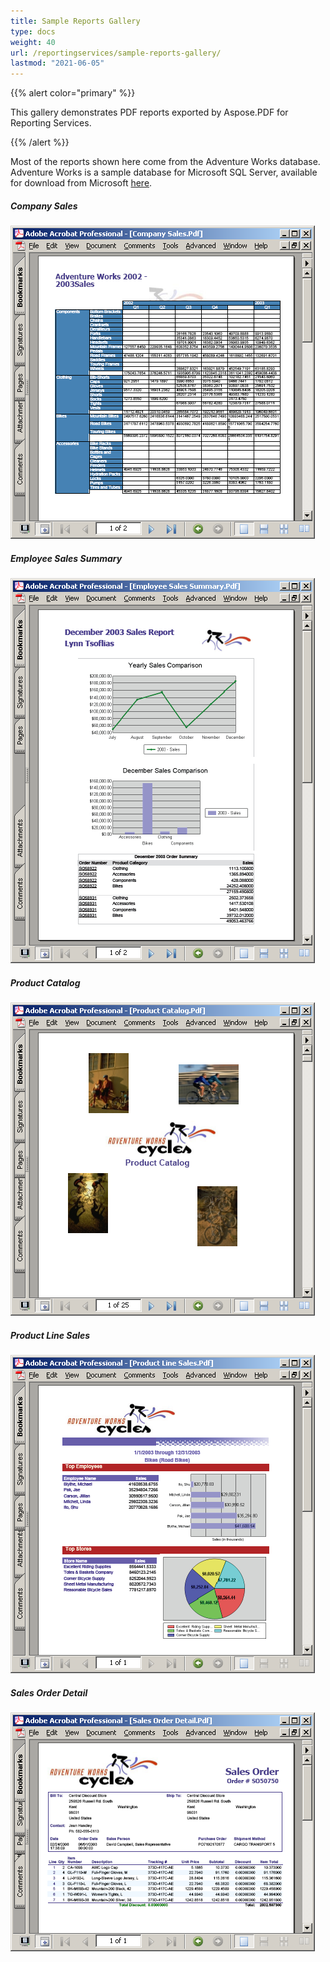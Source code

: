 ```yaml
---
title: Sample Reports Gallery 
type: docs
weight: 40
url: /reportingservices/sample-reports-gallery/
lastmod: "2021-06-05"
---
```


{{% alert color="primary" %}}

This gallery demonstrates PDF reports exported by Aspose.PDF for Reporting Services.

{{% /alert %}}

Most of the reports shown here come from the Adventure Works database. Adventure Works is a sample database for Microsoft SQL Server, available for download from Microsoft [here](http://www.microsoft.com/downloads/details.aspx?familyid=E719ECF7-9F46-4312-AF89-6AD8702E4E6E&displaylang=en).
##### **Company Sales**
![todo:image_alt_text](sample-reports-gallery_1.png)
##### **Employee Sales Summary**
![todo:image_alt_text](sample-reports-gallery_2.png)
##### **Product Catalog**
![todo:image_alt_text](sample-reports-gallery_3.png)
##### **Product Line Sales**
![todo:image_alt_text](sample-reports-gallery_4.png)
##### **Sales Order Detail**
![todo:image_alt_text](sample-reports-gallery_5.png)
